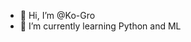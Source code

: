 - 👋 Hi, I’m @Ko-Gro
- 🌱 I’m currently learning Python and ML

<!---
Ko-Gro/Ko-Gro is a ✨ special ✨ repository because its `README.md` (this file) appears on your GitHub profile.
You can click the Preview link to take a look at your changes.
--->
